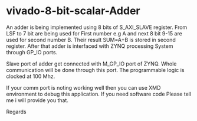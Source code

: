 # vivado-8-bit-scalar-Adder
An adder is being implemented using 8 bits of S_AXI_SLAVE register. From LSF to 7 bit are being used for First number e.g A and next 8 bit 9-15 are used for second number B. Their result SUM=A+B is stored in second register. After that adder is interfaced with ZYNQ processing System through GP_IO ports. 

Slave port of adder get connected with M_GP_IO port of ZYNQ. Whole communication will be done through this port.
The programmable logic is clocked at 100 Mhz.

If your comm port is noting working well then you can use XMD environment to debug this application. If you need software code Please tell me i will provide you that.

Regards
